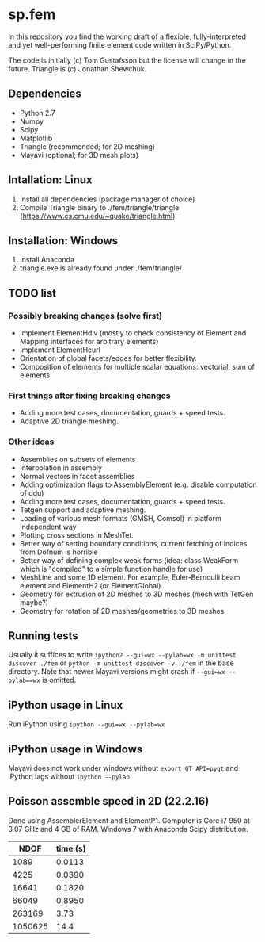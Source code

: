 # sp.fem

In this repository you find the working draft of a flexible, fully-interpreted and yet well-performing finite element code written in SciPy/Python.

The code is initially (c) Tom Gustafsson but the license will change in the future. Triangle is (c) Jonathan Shewchuk.

## Dependencies

* Python 2.7
* Numpy
* Scipy
* Matplotlib
* Triangle (recommended; for 2D meshing)
* Mayavi (optional; for 3D mesh plots)

## Intallation: Linux

1. Install all dependencies (package manager of choice)
2. Compile Triangle binary to ./fem/triangle/triangle (https://www.cs.cmu.edu/~quake/triangle.html)

## Installation: Windows 

1. Install Anaconda
3. triangle.exe is already found under ./fem/triangle/

## TODO list

### Possibly breaking changes (solve first)

* Implement ElementHdiv (mostly to check consistency of Element and Mapping interfaces for arbitrary elements)
* Implement ElementHcurl
* Orientation of global facets/edges for better flexibility.
* Composition of elements for multiple scalar equations: vectorial, sum of elements

### First things after fixing breaking changes

* Adding more test cases, documentation, guards + speed tests.
* Adaptive 2D triangle meshing.

### Other ideas

* Assemblies on subsets of elements
* Interpolation in assembly
* Normal vectors in facet assemblies
* Adding optimization flags to AssemblyElement (e.g. disable computation of ddu)
* Adding more test cases, documentation, guards + speed tests.
* Tetgen support and adaptive meshing.
* Loading of various mesh formats (GMSH, Comsol) in platform independent way
* Plotting cross sections in MeshTet.
* Better way of setting boundary conditions, current fetching of indices from Dofnum is horrible
* Better way of defining complex weak forms (idea: class WeakForm which is "compiled" to a simple function handle for use)
* MeshLine and some 1D element. For example, Euler-Bernoulli beam element and ElementH2 (or ElementGlobal)
* Geometry for extrusion of 2D meshes to 3D meshes (mesh with TetGen maybe?)
* Geometry for rotation of 2D meshes/geometries to 3D meshes

## Running tests

Usually it suffices to write
```ipython2 --gui=wx --pylab=wx -m unittest discover ./fem```
or
```python -m unittest discover -v ./fem```
in the base directory. Note that newer Mayavi versions might crash if ```--gui=wx --pylab==wx``` is omitted.

## iPython usage in Linux
Run iPython using
```ipython --gui=wx --pylab=wx```

## iPython usage in Windows
Mayavi does not work under windows without
```export QT_API=pyqt```
and iPython lags without
```ipython --pylab```

## Poisson assemble speed in 2D (22.2.16)
Done using AssemblerElement and ElementP1. Computer is Core i7 950 at 3.07 GHz and 4 GB of RAM. Windows 7 with Anaconda Scipy distribution.

|NDOF |time (s)|
|-----|------|
|1089 |0.0113|
|4225 |0.0390|
|16641|0.1820|
|66049|0.8950|
|263169|3.73|
|1050625|14.4|

